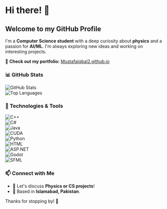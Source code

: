 # Hi there! 👋  

## Welcome to my GitHub Profile  

I'm a **Computer Science student** with a deep curiosity about **physics** and a passion for **AI/ML**. I'm always exploring new ideas and working on interesting projects.  

🔗 **Check out my portfolio:** [Mustafaiqbal2.github.io](https://Mustafaiqbal2.github.io)  

### 📊 GitHub Stats  
![GitHub Stats](https://github-readme-stats.vercel.app/api?username=Mustafaiqbal2&show_icons=true&theme=radical)  
![Top Languages](https://github-readme-stats.vercel.app/api/top-langs/?username=Mustafaiqbal2&layout=compact&theme=radical)  

### 🚀 Technologies & Tools  
![C++](https://img.shields.io/badge/C++-blue?style=for-the-badge&logo=c%2B%2B)  
![C#](https://img.shields.io/badge/C%23-blueviolet?style=for-the-badge&logo=c-sharp)  
![Java](https://img.shields.io/badge/Java-red?style=for-the-badge&logo=java)  
![CUDA](https://img.shields.io/badge/CUDA-green?style=for-the-badge&logo=nvidia)  
![Python](https://img.shields.io/badge/Python-yellow?style=for-the-badge&logo=python)  
![HTML](https://img.shields.io/badge/HTML-orange?style=for-the-badge&logo=html5)  
![ASP.NET](https://img.shields.io/badge/ASP.NET-purple?style=for-the-badge&logo=dotnet)  
![Godot](https://img.shields.io/badge/Godot-478CBF?style=for-the-badge&logo=godot-engine&logoColor=white)  
![SFML](https://img.shields.io/badge/SFML-green?style=for-the-badge&logo=sfml)  

### 📫 Connect with Me  
- 💬 Let's discuss **Physics or CS projects**!  
- 📌 Based in **Islamabad, Pakistan**.  

Thanks for stopping by! 🚀  
